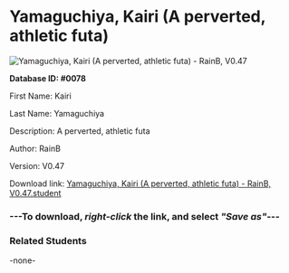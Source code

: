 # Yamaguchiya, Kairi (A perverted, athletic futa)

<img src="../../Files/Images/Yamaguchiya, Kairi (A perverted, athletic futa).png" title="Yamaguchiya, Kairi (A perverted, athletic futa) - RainB, V0.47">

**Database ID: #0078**

First Name: Kairi

Last Name: Yamaguchiya

Description: A perverted, athletic futa

Author: RainB

Version: V0.47

Download link: <a href="https://raw.githubusercontent.com/Arbiter1223/Daigaku-Gurashi-Custom-Students/master/Files/Student%20Files/Yamaguchiya%2C%20Kairi%20(A%20perverted%2C%20athletic%20futa)%20-%20RainB%2C%20V0.47.student">Yamaguchiya, Kairi (A perverted, athletic futa) - RainB, V0.47.student</a>

### ---**To download, _right-click_ the link, and select _"Save as"_**---

### Related Students

-none-
